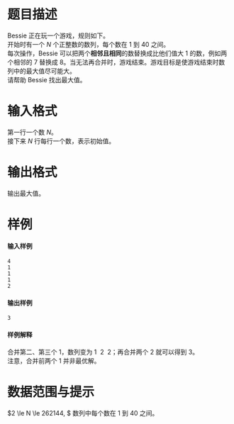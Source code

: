 
# 题目描述

Bessie 正在玩一个游戏，规则如下。  
开始时有一个 $N$ 个正整数的数列，每个数在 $1$ 到 $40$ 之间。  
每次操作，Bessie 可以把两个**相邻且相同**的数替换成比他们值大 $1$ 的数，例如两个相邻的 $7$ 替换成 $8$。当无法再合并时，游戏结束。游戏目标是使游戏结束时数列中的最大值尽可能大。  
请帮助 Bessie 找出最大值。

# 输入格式

第一行一个数 $N$。  
接下来 $N$ 行每行一个数，表示初始值。

# 输出格式

输出最大值。

# 样例

#### 输入样例
```plain
4
1
1
1
2
```
#### 输出样例
```plain
3
```
#### 样例解释
合并第二、第三个 $1$，数列变为 $1\:\:2\:\:2$；再合并两个 $2$ 就可以得到 $3$。  
注意，合并前两个 $1$ 并非最优解。

# 数据范围与提示

$2 \le N \le 262144, $ 数列中每个数在 $1$ 到 $40$ 之间。

